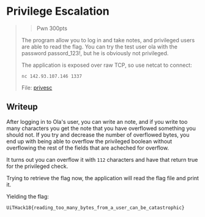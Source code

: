# Privilege Escalation

> > Pwn 300pts
> 
> The program allow you to log in and take notes, and privileged users are able to read the flag.
> You can try the test user ola with the password passord_123!, but he is obviously not privileged.
> 
> The application is exposed over raw TCP, so use netcat to connect:
> 
> ```
> nc 142.93.107.146 1337
> ```
> 
> File: [privesc](./privesc)

## Writeup

After logging in to Ola's user, you can write an note, and if you write too many characters you get the note that you have overflowed something you should not.
If you try and decrease the number of overflowed bytes, you end up with being able to overflow the privileged boolean without overflowing the rest of the fields that are acheched for overflow.

It turns out you can overflow it with `112` characters and have that return true for the privileged check.

Trying to retrieve the flag now, the application will read the flag file and print it.

Yielding the flag:

```
UiTHack18{reading_too_many_bytes_from_a_user_can_be_catastrophic}
```
